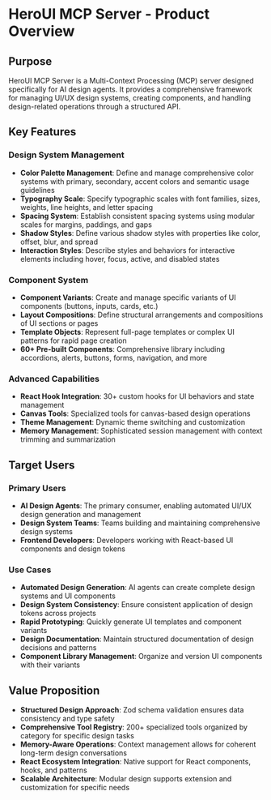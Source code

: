 # HeroUI MCP Server - Product Overview

## Purpose
HeroUI MCP Server is a Multi-Context Processing (MCP) server designed specifically for AI design agents. It provides a comprehensive framework for managing UI/UX design systems, creating components, and handling design-related operations through a structured API.

## Key Features

### Design System Management
- **Color Palette Management**: Define and manage comprehensive color systems with primary, secondary, accent colors and semantic usage guidelines
- **Typography Scale**: Specify typographic scales with font families, sizes, weights, line heights, and letter spacing
- **Spacing System**: Establish consistent spacing systems using modular scales for margins, paddings, and gaps
- **Shadow Styles**: Define various shadow styles with properties like color, offset, blur, and spread
- **Interaction Styles**: Describe styles and behaviors for interactive elements including hover, focus, active, and disabled states

### Component System
- **Component Variants**: Create and manage specific variants of UI components (buttons, inputs, cards, etc.)
- **Layout Compositions**: Define structural arrangements and compositions of UI sections or pages
- **Template Objects**: Represent full-page templates or complex UI patterns for rapid page creation
- **60+ Pre-built Components**: Comprehensive library including accordions, alerts, buttons, forms, navigation, and more

### Advanced Capabilities
- **React Hook Integration**: 30+ custom hooks for UI behaviors and state management
- **Canvas Tools**: Specialized tools for canvas-based design operations
- **Theme Management**: Dynamic theme switching and customization
- **Memory Management**: Sophisticated session management with context trimming and summarization

## Target Users

### Primary Users
- **AI Design Agents**: The primary consumer, enabling automated UI/UX design generation and management
- **Design System Teams**: Teams building and maintaining comprehensive design systems
- **Frontend Developers**: Developers working with React-based UI components and design tokens

### Use Cases
- **Automated Design Generation**: AI agents can create complete design systems and UI components
- **Design System Consistency**: Ensure consistent application of design tokens across projects
- **Rapid Prototyping**: Quickly generate UI templates and component variants
- **Design Documentation**: Maintain structured documentation of design decisions and patterns
- **Component Library Management**: Organize and version UI components with their variants

## Value Proposition
- **Structured Design Approach**: Zod schema validation ensures data consistency and type safety
- **Comprehensive Tool Registry**: 200+ specialized tools organized by category for specific design tasks
- **Memory-Aware Operations**: Context management allows for coherent long-term design conversations
- **React Ecosystem Integration**: Native support for React components, hooks, and patterns
- **Scalable Architecture**: Modular design supports extension and customization for specific needs